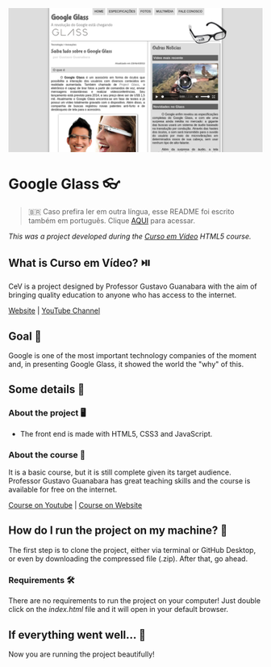 ![Google Glass](readme-images/google-glass.png)

# Google Glass :eyeglasses:

> :brazil: Caso prefira ler em outra língua, esse README foi escrito também em português. Clique [AQUI](https://github.com/lucasmc64/html5_cev/blob/main/README_pt-br.md) para acessar.

*This was a project developed during the [Curso em Vídeo](https://www.cursoemvideo.com/) HTML5 course.*

## What is Curso em Vídeo? :play_or_pause_button:

CeV is a project designed by Professor Gustavo Guanabara with the aim of bringing quality education to anyone who has access to the internet.

[Website](https://www.cursoemvideo.com/) | [YouTube Channel](https://www.youtube.com/user/cursosemvideo)

## Goal :dart:

Google is one of the most important technology companies of the moment and, in presenting Google Glass, it showed the world the "why" of this.

## Some details :scroll:

### About the project :desktop_computer:

* The front end is made with HTML5, CSS3 and JavaScript.

### About the course :book:

It is a basic course, but it is still complete given its target audience. Professor Gustavo Guanabara has great teaching skills and the course is available for free on the internet.

[Course on Youtube](https://www.youtube.com/playlist?list=PLHz_AreHm4dlAnJ_jJtV29RFxnPHDuk9o) | [Course on Website](https://www.cursoemvideo.com/course/html5/)

## How do I run the project on my machine? :thinking:

The first step is to clone the project, either via terminal or GitHub Desktop, or even by downloading the compressed file (.zip). After that, go ahead.

### **Requirements** :hammer_and_wrench:

There are no requirements to run the project on your computer! Just double click on the *index.html* file and it will open in your default browser.

## If everything went well... :tada:

Now you are running the project beautifully!
